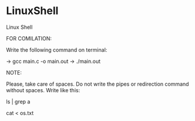 # LinuxShell
Linux Shell 

FOR COMILATION:

Write the following command on terminal:

->	gcc main.c -o main.out
->	./main.out


NOTE:

Please, take care of spaces. Do not write the pipes or redirection command without spaces.
Write like this:

ls | grep a

cat < os.txt
